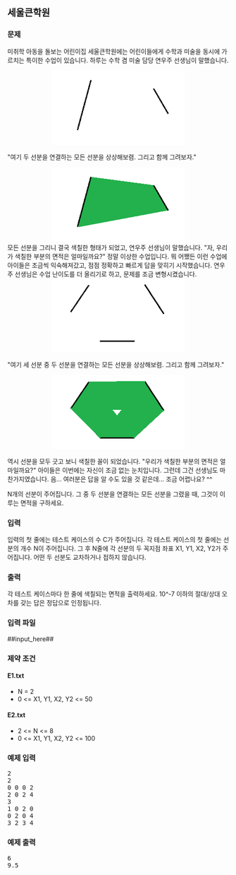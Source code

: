 ## 세울큰학원
 
### 문제
 
미취학 아동을 돌보는 어린이집 세울큰학원에는 어린이들에게 수학과 미술을 동시에 가르치는 특이한 수업이 있습니다. 하루는 수학 겸 미술 담당 연우주 선생님이 말했습니다.
<div style='text-align:center'>
<img src='img/E1.png'/>
</div>

"여기 두 선분을 연결하는 모든 선분을 상상해보렴. 그리고 함께 그려보자."
<div style='text-align:center'>
<img src='img/E2.png'/>
</div>
모든 선분을 그리니 결국 색칠한 형태가 되었고, 연우주 선생님이 말했습니다.
"자, 우리가 색칠한 부분의 면적은 얼마일까요?"
정말 이상한 수업입니다. 뭐 어쨌든 이런 수업에 아이들은 조금씩 익숙해져갔고, 점점 정확하고 빠르게 답을 맞히기 시작했습니다. 연우주 선생님은 수업 난이도를 더 올리기로 하고, 문제를 조금 변형시켰습니다.

<div style='text-align:center'>
<img src='img/E3.png'/>
</div>

"여기 세 선분 중 두 선분을 연결하는 모든 선분을 상상해보렴. 그리고 함께 그려보자."
<div style='text-align:center'>
<img src='img/E4.png'/>
</div>

역시 선분을 모두 긋고 보니 색칠한 꼴이 되었습니다.
"우리가 색칠한 부분의 면적은 얼마일까요?"
아이들은 이번에는 자신이 조금 없는 눈치입니다. 그런데 그건 선생님도 마찬가지였습니다. 음... 여러분은 답을 알 수도 있을 것 같은데... 조금 어렵나요? ^^

N개의 선분이 주어집니다. 그 중 두 선분을 연결하는 모든 선분을 그렸을 때, 그것이 이루는 면적을 구하세요.

                                                                                                                                                                                                   
### 입력
 
입력의 첫 줄에는 테스트 케이스의 수 C가 주어집니다. 각 테스트 케이스의 첫 줄에는 선분의 개수 N이 주어집니다. 그 후 N줄에 각 선분의 두 꼭지점 좌표 X1, Y1, X2, Y2가 주어집니다. 어떤 두 선분도 교차하거나 접하지 않습니다.
 
### 출력
 
각 테스트 케이스마다 한 줄에 색칠되는 면적을 출력하세요. 10^-7 이하의 절대/상대 오차를 갖는 답은 정답으로 인정됩니다.
 
### 입력 파일
 
##input_here##
 
 
### 제약 조건

#### E1.txt

* N = 2
* 0 <= X1, Y1, X2, Y2 <= 50

#### E2.txt

* 2 <= N <= 8
* 0 <= X1, Y1, X2, Y2 <= 100
 
### 예제 입력
 
<pre>
2
2
0 0 0 2
2 0 2 4
3
1 0 2 0
0 2 0 4
3 2 3 4
</pre>
 
### 예제 출력
 
<pre>
6
9.5
</pre>

